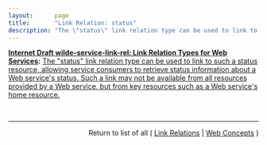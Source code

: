 ```yaml
---
layout:      page
title:       "Link Relation: status"
description: "The \"status\" link relation type can be used to link to such a status resource, allowing service consumers to retrieve status information about a Web service's status. Such a link may not be available from all resources provided by a Web service, but from key resources such as a Web service's home resource."
---
```


**[Internet Draft wilde-service-link-rel: Link Relation Types for Web Services](/specs/IETF/I-D/wilde-service-link-rel "Many resources provided on the Web are part of sets of resources that are provided in a context that is managed by one particular service provider. Often, these sets of resources are referred to as &#34;Web Services&#34; or &#34;Web APIs&#34;. This specification defines link relations for representing relationships from those resources to ones that provide documentation or descriptions of the Web services. The difference between these concepts is that documentation is primarily intended for human consumers, whereas descriptions are primarily intended for automated consumers. It also defines a link relation to identify a status resource that is used to represent operational information about a service's status."):** [The "status" link relation type can be used to link to such a status resource, allowing service consumers to retrieve status information about a Web service's status. Such a link may not be available from all resources provided by a Web service, but from key resources such as a Web service's home resource.](http://tools.ietf.org/html/draft-wilde-service-link-rel#section-5 "Read documentation for Link Relation &#34;status&#34;")

<br/>
<hr/>

<p style="text-align: right">Return to list of all ( <a href="../link-relations">Link Relations</a> | <a href="../">Web Concepts</a> )</p>